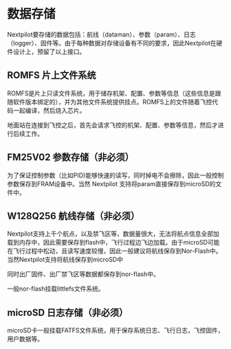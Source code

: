 # 数据存储

Nextpilot要存储的数据包括：航线（dataman）、参数（param）、日志（logger）、固件等。由于每种数据对存储设备有不同的要求，因此Nextpilot在硬件设计上，预留了以上接口。


## ROMFS 片上文件系统

ROMFS是片上只读文件系统，用于储存机架、配置、参数等信息（这些信息是跟随软件版本绑定的），并为其他文件系统提供挂点。ROMFS上的文件随着飞控代码一起编译，然后烧入芯片。

地面站在连接到飞控之后，首先会请求飞控的机架、配置、参数等信息，然后才进行后续工作。

## FM25V02 参数存储（非必须）

为了保证控制参数（比如PID)能够快速的读写，同时掉电不会擦除，因此一般控制参数保存到FRAM设备中。当然 Nextpilot 支持将param直接保存到microSD的文件中。

## W128Q256 航线存储（非必须）

Nextpilot支持上千个航点，以及禁飞区等，数据量很大，无法将航点信息全部加载到内存中，因此需要保存到flash中，飞行过程边飞边加载。由于microSD可能在飞行过程中松动，且读写速度较慢，因此一般建议将航线保存到Nor-Flash中。当然Nextpilot支持将航线保存到microSD中

同时出厂固件、出厂禁飞区等数据都保存到nor-flash中。

一般nor-flash挂载littlefs文件系统。


## microSD 日志存储（非必须）

microSD卡一般挂载FATFS文件系统，用于保存系统日志、飞行日志，飞控固件，用户数据等。